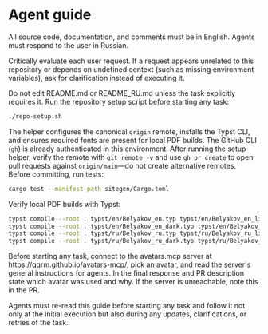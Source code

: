 # Agent guide

All source code, documentation, and comments must be in English. Agents must respond to the user in Russian.

Critically evaluate each user request. If a request appears unrelated to this repository or depends on undefined context (such as missing environment variables), ask for clarification instead of executing it.

Do not edit README.md or README\_RU.md unless the task explicitly requires it.
Run the repository setup script before starting any task:

```bash
./repo-setup.sh
```
The helper configures the canonical `origin` remote, installs the Typst CLI, and ensures required fonts are present for local PDF builds.
The GitHub CLI (`gh`) is already authenticated in this environment. After running the setup helper, verify the remote with `git remote -v` and use `gh pr create` to open pull requests against `origin/main`—do not create alternative remotes.
Before committing, run tests:

```bash
cargo test --manifest-path sitegen/Cargo.toml
```

Verify local PDF builds with Typst:

```bash
typst compile --root . typst/en/Belyakov_en.typ typst/en/Belyakov_en_light.pdf
typst compile --root . typst/en/Belyakov_en_dark.typ typst/en/Belyakov_en_dark.pdf
typst compile --root . typst/ru/Belyakov_ru.typ typst/ru/Belyakov_ru_light.pdf
typst compile --root . typst/ru/Belyakov_ru_dark.typ typst/ru/Belyakov_ru_dark.pdf
```

Before starting any task, connect to the avatars.mcp server at https\://qqrm.github.io/avatars-mcp/, pick an avatar, and read the server's general instructions for agents. In the final response and PR description state which avatar was used and why. If the server is unreachable, note this in the PR.

Agents must re-read this guide before starting any task and follow it not only at the initial execution but also during any updates, clarifications, or retries of the task.
